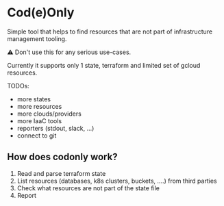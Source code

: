 # Cod(e)Only

Simple tool that helps to find resources that are not part of infrastructure management tooling.

:warning: Don't use this for any serious use-cases.

Currently it supports only 1 state, terraform and limited set of gcloud resources.

TODOs:
- more states
- more resources
- more clouds/providers
- more IaaC tools
- reporters (stdout, slack, ...)
- connect to git

## How does codonly work?

1. Read and parse terraform state
2. List resources (databases, k8s clusters, buckets, ....) from third parties
3. Check what resources are not part of the state file
4. Report